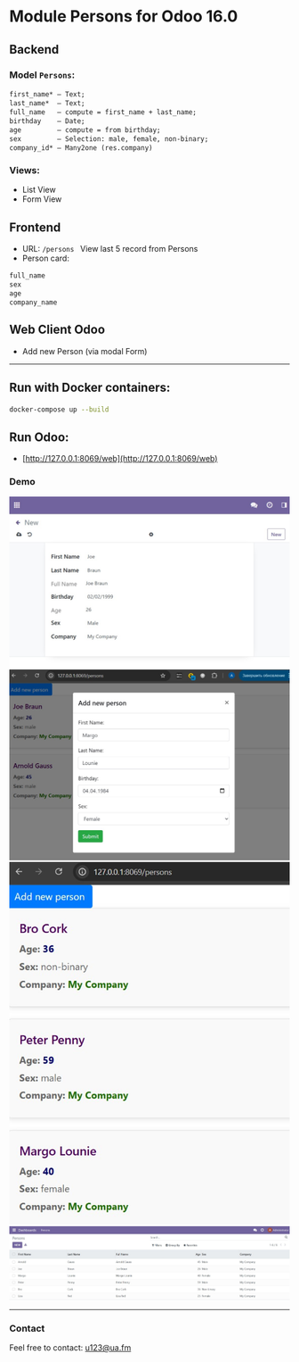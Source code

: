 # Module Persons for Odoo 16.0

## Backend
### Model ```Persons```:
```  
first_name* – Text;  
last_name*  – Text;  
full_name   – compute = first_name + last_name;  
birthday    – Date;  
age         – compute = from birthday;  
sex         – Selection: male, female, non-binary;  
company_id* – Many2one (res.company)  
``` 

### Views:
* List View  
* Form View  

## Frontend
* URL: ```/persons ```
  View last 5 record from Persons 
* Person card:
```angular2html
full_name
sex
age
company_name 
```

## Web Client Odoo
* Add new Person (via modal Form)

---

## Run with Docker containers:
```bash
docker-compose up --build
```

## Run Odoo:
   - [http://127.0.0.1:8069/web](http://127.0.0.1:8069/web)


### Demo
![Odoo](demo/odoo-01.jpg "Odoo Module Persons")  
![Odoo](demo/odoo-02.jpg "Odoo Module Persons")  
![Odoo](demo/odoo-03.jpg "Odoo Module Persons")  
![Odoo](demo/odoo-04.jpg "Odoo Module Persons")  

---

### Contact
Feel free to contact: u123@ua.fm
